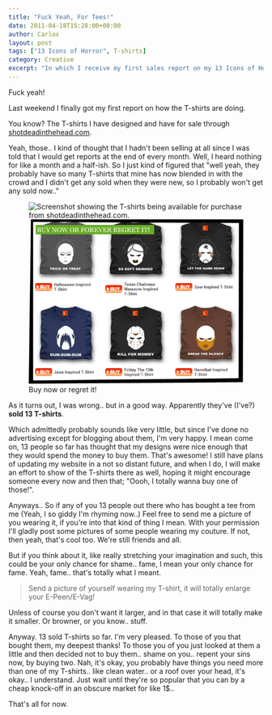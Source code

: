 ```yaml
---
title: "Fuck Yeah, For Tees!"
date: 2011-04-18T15:28:00+00:00
author: Carlos
layout: post
tags: ["13 Icons of Horror", T-shirts]
category: Creative
excerpt: "In which I receive my first sales report on my 13 Icons of Horror T-shirts."
---
```

Fuck yeah!

Last weekend I finally got my first report on how the T-shirts are doing.

You know? The T-shirts I have designed and have for sale through [shotdeadinthehead.com](http://shotdeadinthehead.com/).

Yeah, those.. I kind of thought that I hadn't been selling at all since I was told that I would get reports at the end of every month. Well, I heard nothing for like a month and a half-ish. So I just kind of figured that "well yeah, they probably have so many T-shirts that mine has now blended in with the crowd and I didn't get any sold when they were new, so I probably won't get any sold now.."

<figure>
    <img class="js-lazy-load" data-original="/assets/posts/2011/04/buy.png" alt="Screenshot showing the T-shirts being available for purchase from shotdeadinthehead.com.">
  <noscript>
    <img src="/assets/posts/2011/04/buy.png" alt="Screenshot showing the T-shirts being available for purchase from shotdeadinthehead.com.">
  </noscript>
  <figcaption>Buy now or regret it!</figcaption>
</figure>

As it turns out, I was wrong.. but in a good way. Apparently they've (I've?) **sold 13 T-shirts**.

Which admittedly probably sounds like very little, but since I've done no advertising except for blogging about them, I'm very happy. I mean come on, 13 people so far has thought that my designs were nice enough that they would spend the money to buy them. That's awesome! I still have plans of updating my website in a not so distant future, and when I do, I will make an effort to show of the T-shirts there as well, hoping it might encourage someone every now and then that; "Oooh, I totally wanna buy one of those!".

Anyways.. So if any of you 13 people out there who has bought a tee from me (Yeah, I so giddy I'm rhyming now..) Feel free to send me a picture of you wearing it, if you're into that kind of thing I mean. With your permission I'll gladly post some pictures of some people wearing my couture. If not, then yeah, that's cool too. We're still friends and all.

But if you think about it, like really stretching your imagination and such, this could be your only chance for shame.. fame, I mean your only chance for fame. Yeah, fame.. that's totally what I meant.

> Send a picture of yourself wearing my T-shirt, it will totally enlarge your E-Peen/E-Vag!
  
Unless of course you don't want it larger, and in that case it will totally make it smaller. Or browner, or you know.. stuff. 
    
Anyway. 13 sold T-shirts so far. I'm very pleased. To those of you that bought them, my deepest thanks! To those you of you just looked at them a little and then decided not to buy them.. shame on you.. repent your sins now, by buying two. Nah, it's okay, you probably have things you need more than one of my T-shirts.. like clean water.. or a roof over your head, it's okay.. I understand. Just wait until they're so popular that you can by a cheap knock-off in an obscure market for like 1$..

That's all for now.